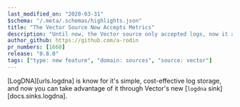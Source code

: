 ```yaml
---
last_modified_on: "2020-03-31"
$schema: "/.meta/.schemas/highlights.json"
title: "The Vector Source Now Accepts Metrics"
description: "Until now, the Vector source only accepted logs, now it accepts metrics as well"
author_github: https://github.com/a-rodin
pr_numbers: [1668]
release: "0.8.0"
tags: ["type: new feature", "domain: sources", "source: vector"]
---
```


[LogDNA][urls.logdna] is know for it's simple, cost-effective log storage,
and now you can take advantage of it through Vector's new
[`logdna` sink][docs.sinks.logdna].
